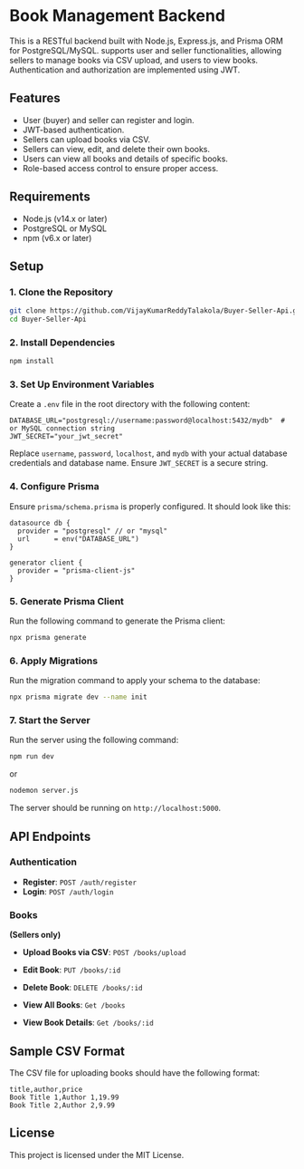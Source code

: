 # Book Management Backend

This is a RESTful backend built with Node.js, Express.js, and Prisma ORM for PostgreSQL/MySQL.  supports user and seller functionalities, allowing sellers to manage books via CSV upload, and users to view books. Authentication and authorization are implemented using JWT.


## Features

- User (buyer) and seller can register and login.
- JWT-based authentication.
- Sellers can upload books via CSV.
- Sellers can view, edit, and delete their own books.
- Users can view all books and details of specific books.
- Role-based access control to ensure proper access.

## Requirements

- Node.js (v14.x or later)
- PostgreSQL or MySQL
- npm (v6.x or later)

## Setup

### 1. Clone the Repository
```bash
git clone https://github.com/VijayKumarReddyTalakola/Buyer-Seller-Api.git
cd Buyer-Seller-Api
```

### 2. Install Dependencies

```bash
npm install
```

### 3. Set Up Environment Variables

Create a `.env` file in the root directory with the following content:

```dotenv
DATABASE_URL="postgresql://username:password@localhost:5432/mydb"  # or MySQL connection string
JWT_SECRET="your_jwt_secret"
```

Replace `username`, `password`, `localhost`, and `mydb` with your actual database credentials and database name. Ensure `JWT_SECRET` is a secure string.

### 4. Configure Prisma
Ensure `prisma/schema.prisma` is properly configured. It should look like this:

```prisma
datasource db {
  provider = "postgresql" // or "mysql"
  url      = env("DATABASE_URL")
}

generator client {
  provider = "prisma-client-js"
}
```

### 5. Generate Prisma Client

Run the following command to generate the Prisma client:

```bash
npx prisma generate
```

### 6. Apply Migrations

Run the migration command to apply your schema to the database:

```bash
npx prisma migrate dev --name init
```

### 7. Start the Server

Run the server using the following command:

```bash
npm run dev
```
or 
```bash
nodemon server.js
```

The server should be running on `http://localhost:5000`.
## API Endpoints

### Authentication

- **Register**: `POST /auth/register`
- **Login**: `POST /auth/login`

### Books 
  **(Sellers only)**
- **Upload Books via CSV**: `POST /books/upload`
- **Edit Book**: `PUT /books/:id`
- **Delete Book**: `DELETE /books/:id`

- **View All Books**: `Get /books`
- **View Book Details**: `Get /books/:id`

## Sample CSV Format

The CSV file for uploading books should have the following format:

```csv
title,author,price
Book Title 1,Author 1,19.99
Book Title 2,Author 2,9.99
```

## License

This project is licensed under the MIT License.
